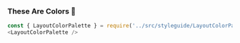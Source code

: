 ### These Are Colors 🎨

```js noeditor
const { LayoutColorPalette } = require('../src/styleguide/LayoutColorPalette');
<LayoutColorPalette />
```
